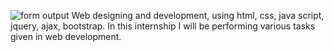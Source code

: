 ![form output](https://user-images.githubusercontent.com/81929596/130834843-172dc808-7e4d-4fa4-a4fd-4deedbde27dc.jpeg)
Web designing and development, using html, css, java script, jquery, ajax, bootstrap.
In this internship I will be performing various tasks given in web development.
